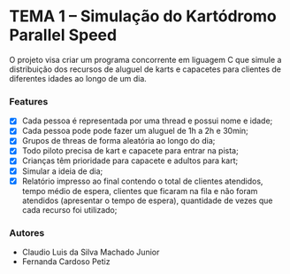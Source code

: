 #  TEMA 1 – Simulação do Kartódromo Parallel Speed

 O projeto visa criar um programa concorrente em liguagem C que simule a distribuição dos recursos de aluguel de karts e capacetes para clientes de diferentes idades ao longo de um dia.

 ### Features

- [x] Cada pessoa é representada por uma thread e possui nome e idade;
- [x] Cada pessoa pode pode fazer um aluguel de 1h a 2h e 30min;
- [x] Grupos de threas de forma aleatória ao longo do dia;
- [x] Todo piloto precisa de kart e capacete para entrar na pista;
- [x] Crianças têm prioridade para capacete e adultos para kart;
- [x] Simular a ideia de dia;
- [x] Relatório impresso ao final contendo o total de clientes atendidos, tempo médio de espera, clientes que ficaram na fila e não foram atendidos (apresentar o tempo de espera), quantidade de vezes que cada recurso foi utilizado;

 ### Autores

 - Claudio Luis da Silva Machado Junior
 - Fernanda Cardoso Petiz